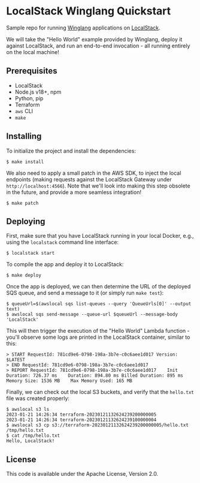 # LocalStack Winglang Quickstart

Sample repo for running [Winglang](https://www.winglang.io/) applications on [LocalStack](https://localstack.cloud).

We will take the "Hello World" example provided by Winglang, deploy it against LocalStack, and run an end-to-end invocation - all running entirely on the local machine!

## Prerequisites

* LocalStack
* Node.js v18+, npm
* Python, pip
* Terraform
* `aws` CLI
* `make`

## Installing

To initialize the project and install the dependencies:
```
$ make install
```

We also need to apply a small patch in the AWS SDK, to inject the local endpoints (making requests against the LocalStack Gateway under `http://localhost:4566`). Note that we'll look into making this step obsolete in the future, and provide a more seamless integration!
```
$ make patch
```

## Deploying

First, make sure that you have LocalStack running in your local Docker, e.g., using the `localstack` command line interface:
```
$ localstack start
```

To compile the app and deploy it to LocalStack:
```
$ make deploy
```

Once the app is deployed, we can then determine the URL of the deployed SQS queue, and send a message to it (or simply run `make test`):
```
$ queueUrl=$(awslocal sqs list-queues --query 'QueueUrls[0]' --output text)
$ awslocal sqs send-message --queue-url $queueUrl --message-body 'LocalStack'
```

This will then trigger the execution of the "Hello World" Lambda function - you'll observe some logs are printed in the LocalStack container, similar to this:
```
> START RequestId: 781cd9e6-0798-198a-3b7e-c0c6aee1d017 Version: $LATEST
> END RequestId: 781cd9e6-0798-198a-3b7e-c0c6aee1d017
> REPORT RequestId: 781cd9e6-0798-198a-3b7e-c0c6aee1d017	Init Duration: 726.37 ms	Duration: 894.80 ms	Billed Duration: 895 ms	Memory Size: 1536 MB	Max Memory Used: 165 MB
```

Finally, we can check out the local S3 buckets, and verify that the `hello.txt` file was created properly:
```
$ awslocal s3 ls
2023-01-21 14:26:34 terraform-20230121132624239200000005
2023-01-21 14:26:34 terraform-20230121132624239100000004
$ awslocal s3 cp s3://terraform-20230121132624239200000005/hello.txt /tmp/hello.txt
$ cat /tmp/hello.txt
Hello, LocalStack!
```

## License

This code is available under the Apache License, Version 2.0.

